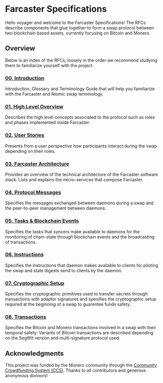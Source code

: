 # Farcaster Specifications

Hello voyager and welcome to the Farcaster Specifications! The RFCs describe components that glue together to form a swap protocol between two blockchain based assets, currently focusing on Bitcoin and Monero.

## Overview

Below is an index of the RFCs, loosely in the order we recommend studying them to familiarize yourself with the project.

### [00. Introduction](./00-introduction.md)
Introduction, Glossary and Terminology Guide that will help you familiarize with the Farcaster and Atomic swap terminology.

### [01. High Level Overview](./01-high-level-overview.md)
Describes the high level concepts associated to the protocol such as roles and phases implemented inside Farcaster.

### [02. User Stories](./02-user-stories.md)
Presents from a user perspective how participants interact during the swap depending on their roles.

### [03. Farcaster Architecture](./03-farcaster-architecture.md)
Provides an overview of the technical architecture of the Farcaster software stack. Lists and explains the micro-services that compose Farcaster.

### [04. Protocol Messages](./04-protocol-messages.md)
Specifies the messages exchanged between daemons during a swap and the peer-to-peer management between daemons.

### [05. Tasks & Blockchain Events](./05-tasks-and-events.md)
Specifies the tasks that syncers make available to daemons for the monitoring of chain-state through blockchain events and the broadcasting of transactions.

### [06. Instructions](./06-instructions.md)
Specifies the instructions that daemon makes available to clients for piloting the swap and state digests send to clients by the daemon.

### [07. Cryptographic Setup](./07-cryptographic-setup.md)
Specifies the cryptographic primitives used to transfer secrets through transactions with adaptor signatures and specifies the cryptographic setup required at the beginning of a swap to guarentee funds safety.

### [08. Transactions](./08-transactions.md)
Specifies the Bitcoin and Monero transactions involved in a swap with their temporal safety. Variants of Bitcoin transactions are described depending on the SegWit version and multi-signature protocol used.

## Acknowledgments

This project was funded by the Monero community through the [Community Crowdfunding System (CCS)](https://ccs.getmonero.org/). Thanks to all contributors and generous anonymous donnors!
